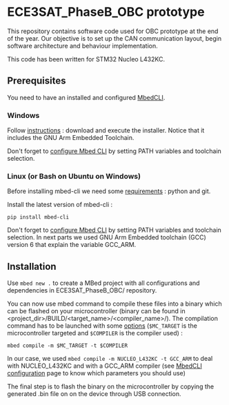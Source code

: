 # ECE3SAT_PhaseB_OBC prototype

This repository contains software code used for OBC prototype at the end of the year.
Our objective is to set up the CAN communication layout, begin software architecture and behaviour implementation.

This code has been written for STM32 Nucleo L432KC.

## Prerequisites

You need to have an installed and configured [MbedCLI](https://os.mbed.com/docs/v5.7/tools/arm-mbed-cli.html).

### Windows

Follow [instructions](https://os.mbed.com/docs/v5.7/tools/installing-with-the-windows-installer.html) : download and execute the installer. Notice that it includes the GNU Arm Embedded Toolchain.

Don't forget to [configure Mbed CLI](https://os.mbed.com/docs/v5.7/tools/configuring-mbed-cli.html) by setting PATH variables and toolchain selection.

### Linux (or Bash on Ubuntu on Windows)

Before installing mbed-cli we need some [requirements](https://os.mbed.com/docs/v5.7/tools/requirements.html) : python and git.

Install the latest version of mbed-cli :

`pip install mbed-cli`

Don't forget to [configure Mbed CLI](https://os.mbed.com/docs/v5.7/tools/configuring-mbed-cli.html) by setting PATH variables and toolchain selection. In next parts we used GNU Arm Embedded toolchain (GCC) version 6 that explain the variable GCC_ARM.

## Installation

Use `mbed new .` to create a MBed project with all configurations and dependencies in ECE3SAT_PhaseB_OBC/ repository.

You can now use mbed command to compile these files into a binary which can be flashed on your microcontroller (binary can be found 
in <project_dir>/BUILD/<target_name>/<compiler_name>/). The compilation command has to be launched with some [options](https://github.com/ARMmbed/mbed-cli#compiling-your-program) (`$MC_TARGET` is the microcontroller targeted and `$COMPILER` is the compiler used) :

`mbed compile -m $MC_TARGET -t $COMPILER`


In our case, we used `mbed compile -m NUCLEO_L432KC -t GCC_ARM` to deal with NUCLEO_L432KC and with a GCC_ARM compiler
(see [MbedCLI configuration](https://os.mbed.com/docs/v5.7/tools/configuring-mbed-cli.html) page to know which parameters you should use)

The final step is to flash the binary on the microcontroller by copying the generated .bin file on on the device through USB connection.
